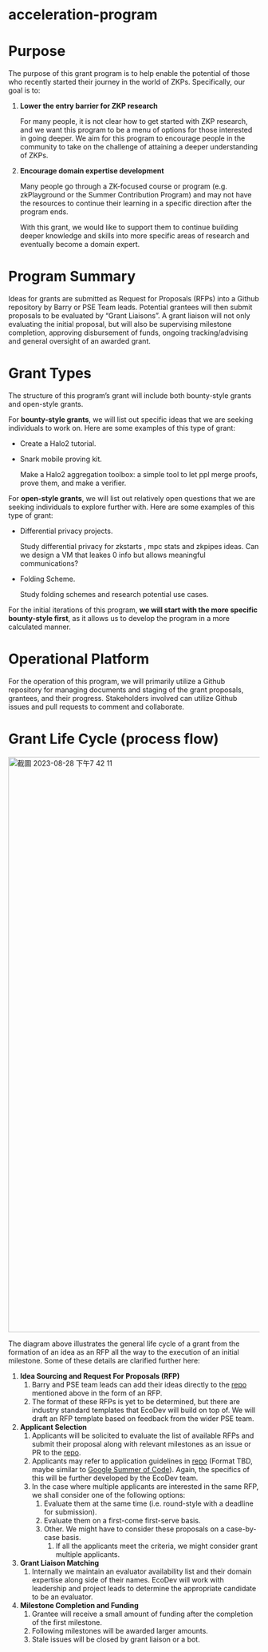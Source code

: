 # acceleration-program
# Purpose

The purpose of this grant program is to help enable the potential of those who recently started their journey in the world of ZKPs. Specifically, our goal is to:

1. **Lower the entry barrier for ZKP research**
    
    For many people, it is not clear how to get started with ZKP research, and we want this program to be a menu of options for those interested in going deeper. We aim for this program to encourage people in the community to take on the challenge of attaining a deeper understanding of ZKPs.
    
2. **Encourage domain expertise development**
    
    Many people go through a ZK-focused course or program (e.g. zkPlayground or the Summer Contribution Program) and may not have the resources to continue their learning in a specific direction after the program ends.
    
    With this grant, we would like to support them to continue building deeper knowledge and skills into more specific areas of research and eventually become a domain expert.
    

# Program Summary

Ideas for grants are submitted as Request for Proposals (RFPs) into a Github repository by Barry or PSE Team leads. Potential grantees will then submit proposals to be evaluated by “Grant Liaisons”. A grant liaison will not only evaluating the initial proposal, but will also be supervising milestone completion, approving disbursement of funds, ongoing tracking/advising and general oversight of an awarded grant.

# Grant Types

The structure of this program’s grant will include both bounty-style grants and open-style grants.

For **bounty-style grants**, we will list out specific ideas that we are seeking individuals to work on. Here are some examples of this type of grant:

- Create a Halo2 tutorial.
- Snark mobile proving kit.

    Make a Halo2 aggregation toolbox: a simple tool to let ppl merge proofs, prove them, and make a verifier.
    

For **open-style grants**, we will list out relatively open questions that we are seeking individuals to explore further with. Here are some examples of this type of grant:

- Differential privacy projects.
    
    Study differential privacy for zkstarts , mpc stats and zkpipes ideas. Can we design a VM that leakes 0 info but allows meaningful communications?
    
- Folding Scheme.
    
    Study folding schemes and research potential use cases.
    

For the initial iterations of this program, **we will start with the more specific bounty-style first**, as it allows us to develop the program in a more calculated manner.

# Operational Platform

For the operation of this program, we will primarily utilize a Github repository for managing documents and staging of the grant proposals, grantees, and their progress. Stakeholders involved can utilize Github issues and pull requests to comment and collaborate. 

# Grant Life Cycle (process flow)

<img width="1152" alt="截圖 2023-08-28 下午7 42 11" src="https://github.com/privacy-scaling-explorations/acceleration-program/assets/35304302/89f70f6d-90a9-4370-895c-54684c4486f6">

The diagram above illustrates the general life cycle of a grant from the formation of an idea as an RFP all the way to the execution of an initial milestone. Some of these details are clarified further here:

1. **Idea Sourcing and Request For Proposals (RFP)**
    1. Barry and PSE team leads can add their ideas directly to the [repo](https://github.com/NOOMA-42/sample-pse-small-grant) mentioned above in the form of an RFP.
    2. The format of these RFPs is yet to be determined, but there are industry standard templates that EcoDev will build on top of. We will draft an RFP template based on feedback from the wider PSE team.
2. **Applicant Selection**
    1. Applicants will be solicited to evaluate the list of available RFPs and submit their proposal along with relevant milestones as an issue or PR to the [repo](https://github.com/NOOMA-42/sample-pse-small-grant).
    2. Applicants may refer to application guidelines in [repo](https://github.com/NOOMA-42/sample-pse-small-grant) (Format TBD, maybe similar to [Google Summer of Code](https://github.com/oppia/oppia/wiki/Google-Summer-of-Code-2023#types-of-work-related-to-oppia-projects)). Again, the specifics of this will be further developed by the EcoDev team.
    3. In the case where multiple applicants are interested in the same RFP, we shall consider one of the following options:
        1. Evaluate them at the same time (i.e. round-style with a deadline for submission).
        2. Evaluate them on a first-come first-serve basis.
        3. Other. We might have to consider these proposals on a case-by-case basis.
            1. If all the applicants meet the criteria, we might consider grant multiple applicants.
3. **Grant Liaison Matching**
    1. Internally we maintain an evaluator availability list and their domain expertise along side of their names. EcoDev will work with leadership and project leads to determine the appropriate candidate to be an evaluator.
4. **Milestone Completion and Funding**
    1. Grantee will receive a small amount of funding after the completion of the first milestone.
    2. Following milestones will be awarded larger amounts.
    3. Stale issues will be closed by grant liaison or a bot.
